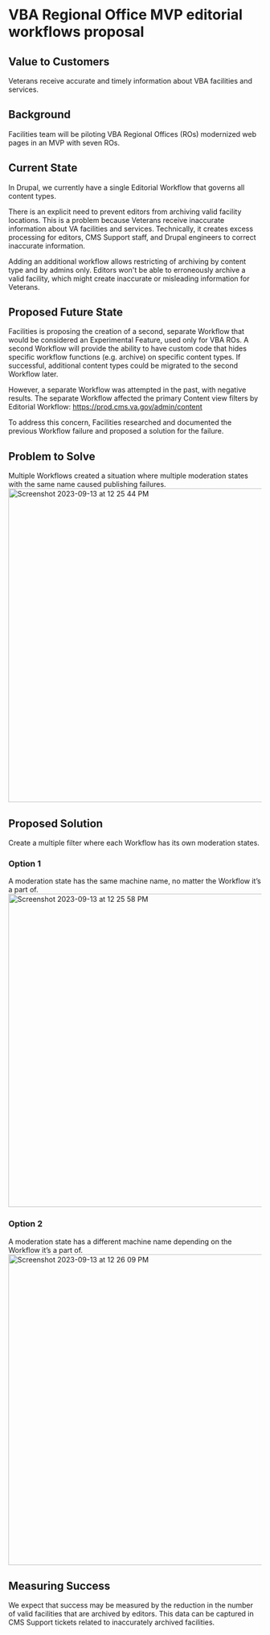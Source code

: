 # VBA Regional Office MVP editorial workflows proposal

## Value to Customers
Veterans receive accurate and timely information about VBA facilities and services.

## Background
Facilities team will be piloting VBA Regional Offices (ROs) modernized web pages in an MVP with seven ROs.

## Current State
In Drupal, we currently have a single Editorial Workflow that governs all content types.

There is an explicit need to prevent editors from archiving valid facility locations. This is a problem because Veterans receive inaccurate information about VA facilities and services. Technically, it creates excess processing for editors, CMS Support staff, and Drupal engineers to correct inaccurate information.

Adding an additional workflow allows restricting of archiving by content type and by admins only. Editors won't be able to erroneously archive a valid facility, which might create inaccurate or misleading information for Veterans.

## Proposed Future State
Facilities is proposing the creation of a second, separate Workflow that would be considered an Experimental Feature, used only for VBA ROs. A second Workflow will provide the ability to have custom code that hides specific workflow functions (e.g. archive) on specific content types. If successful, additional content types could be migrated to the second Workflow later.

However, a separate Workflow was attempted in the past, with negative results. The separate Workflow affected the primary Content view filters by Editorial Workflow: https://prod.cms.va.gov/admin/content 

To address this concern, Facilities researched and documented the previous Workflow failure and proposed a solution for the failure.

## Problem to Solve
Multiple Workflows created a situation where multiple moderation states with the same name caused publishing failures.
<img width="624" alt="Screenshot 2023-09-13 at 12 25 44 PM" src="https://github.com/department-of-veterans-affairs/va.gov-team/assets/73648238/33f3bde3-06a4-42ba-932f-7cf8ed45316e">

## Proposed Solution
Create a multiple filter where each Workflow has its own moderation states.

### Option 1
A moderation state has the same machine name, no matter the Workflow it’s a part of.
<img width="623" alt="Screenshot 2023-09-13 at 12 25 58 PM" src="https://github.com/department-of-veterans-affairs/va.gov-team/assets/73648238/b890ee4b-fffd-4d0d-8b5d-95631c401505">

### Option 2
A moderation state has a different machine name depending on the Workflow it’s a part of.
<img width="618" alt="Screenshot 2023-09-13 at 12 26 09 PM" src="https://github.com/department-of-veterans-affairs/va.gov-team/assets/73648238/d6115e50-baf5-4644-8276-7e88c8adb580">

## Measuring Success
We expect that success may be measured by the reduction in the number of valid facilities that are archived by editors. This data can be captured in CMS Support tickets related to inaccurately archived facilities.

